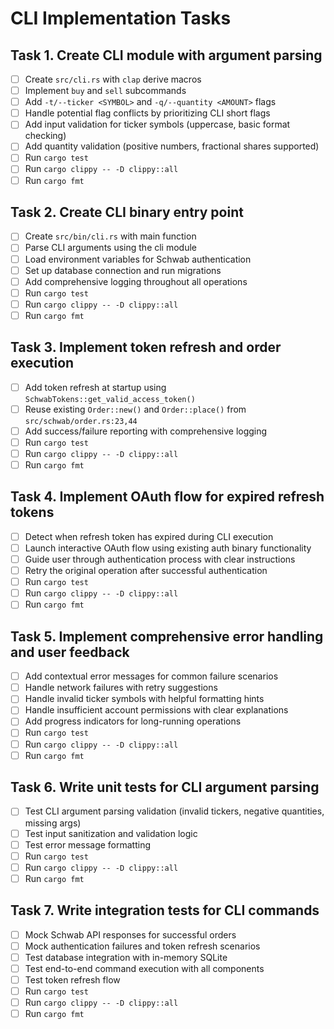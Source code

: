 # CLI Implementation Tasks

## Task 1. Create CLI module with argument parsing
- [ ] Create `src/cli.rs` with `clap` derive macros
- [ ] Implement `buy` and `sell` subcommands
- [ ] Add `-t/--ticker <SYMBOL>` and `-q/--quantity <AMOUNT>` flags
- [ ] Handle potential flag conflicts by prioritizing CLI short flags
- [ ] Add input validation for ticker symbols (uppercase, basic format checking)
- [ ] Add quantity validation (positive numbers, fractional shares supported)
- [ ] Run `cargo test`
- [ ] Run `cargo clippy -- -D clippy::all`
- [ ] Run `cargo fmt`

## Task 2. Create CLI binary entry point
- [ ] Create `src/bin/cli.rs` with main function
- [ ] Parse CLI arguments using the cli module
- [ ] Load environment variables for Schwab authentication
- [ ] Set up database connection and run migrations
- [ ] Add comprehensive logging throughout all operations
- [ ] Run `cargo test`
- [ ] Run `cargo clippy -- -D clippy::all`
- [ ] Run `cargo fmt`

## Task 3. Implement token refresh and order execution
- [ ] Add token refresh at startup using `SchwabTokens::get_valid_access_token()`
- [ ] Reuse existing `Order::new()` and `Order::place()` from `src/schwab/order.rs:23,44`
- [ ] Add success/failure reporting with comprehensive logging
- [ ] Run `cargo test`
- [ ] Run `cargo clippy -- -D clippy::all`
- [ ] Run `cargo fmt`

## Task 4. Implement OAuth flow for expired refresh tokens
- [ ] Detect when refresh token has expired during CLI execution
- [ ] Launch interactive OAuth flow using existing auth binary functionality
- [ ] Guide user through authentication process with clear instructions
- [ ] Retry the original operation after successful authentication
- [ ] Run `cargo test`
- [ ] Run `cargo clippy -- -D clippy::all`
- [ ] Run `cargo fmt`

## Task 5. Implement comprehensive error handling and user feedback
- [ ] Add contextual error messages for common failure scenarios
- [ ] Handle network failures with retry suggestions
- [ ] Handle invalid ticker symbols with helpful formatting hints
- [ ] Handle insufficient account permissions with clear explanations
- [ ] Add progress indicators for long-running operations
- [ ] Run `cargo test`
- [ ] Run `cargo clippy -- -D clippy::all`
- [ ] Run `cargo fmt`

## Task 6. Write unit tests for CLI argument parsing
- [ ] Test CLI argument parsing validation (invalid tickers, negative quantities, missing args)
- [ ] Test input sanitization and validation logic
- [ ] Test error message formatting
- [ ] Run `cargo test`
- [ ] Run `cargo clippy -- -D clippy::all`
- [ ] Run `cargo fmt`

## Task 7. Write integration tests for CLI commands
- [ ] Mock Schwab API responses for successful orders
- [ ] Mock authentication failures and token refresh scenarios
- [ ] Test database integration with in-memory SQLite
- [ ] Test end-to-end command execution with all components
- [ ] Test token refresh flow
- [ ] Run `cargo test`
- [ ] Run `cargo clippy -- -D clippy::all`
- [ ] Run `cargo fmt`